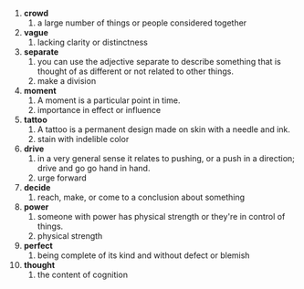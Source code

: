 1. **crowd**
	1. a large number of things or people considered together 
2. **vague**
	1. lacking clarity or distinctness
3. **separate**
	1. you can use the adjective separate to describe something that is thought of as different or not related to other things.
	2. make a division
4. **moment**
	1. A moment is a particular point in time.
	2. importance in effect or influence
5. **tattoo**
	1.  A tattoo is a permanent design made on skin with a needle and ink.
	2. stain with indelible color
6. **drive**
	1. in a very general sense it relates to pushing, or a push in a direction; drive and go go hand in hand.
	2. urge forward
7. **decide**
	1. reach, make, or come to a conclusion about something
8. **power**
	1. someone with power has physical strength or they're in control of things.
	2. physical strength
9. **perfect**
	1. being complete of its kind and without defect or blemish
10. **thought**
	1. the content of cognition